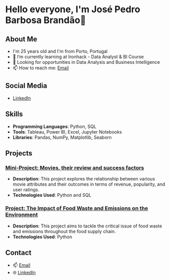 # Hello everyone, I'm José Pedro Barbosa Brandão👋


## About Me
- I'm 25 years old and I'm from Porto, Portugal
- 🌱 I’m currently learning at Ironhack - Data Analyst & BI Course
- 💼 Looking for opportunities in Data Analysis and Business Intelligence
- 📫 How to reach me: [Email](mailto:jpbb1337@gmail.com)



## Social Media
- [LinkedIn](https://www.linkedin.com/in/jos%C3%A9-pedro-barbosa-brand%C3%A3o-663a172b6/)





## Skills
- **Programming Languages**: Python, SQL
- **Tools**: Tableau, Power BI, Excel, Jupyter Notebooks
- **Libraries**: Pandas, NumPy, Matplotlib, Seaborn





## Projects
### [Mini-Project: Movies, their review and success factors](https://github.com/jpbb15/mp_movies_sql)
- **Description**: This project explores the relationship between various movie attributes and their outcomes in terms of revenue, popularity, and user ratings.
- **Technologies Used**: Python and SQL




### [Project: The Impact of Food Waste and Emissions on the Environment](https://github.com/jpbb15/Food-Waste-and-Sustainability)
- **Description**: This project aims to tackle the critical issue of food waste and emissions throughout the food supply chain.
- **Technologies Used**: Python



## Contact
- 📫 [Email](mailto:jpbb1337@gmail.com)
- 🌐 [LinkedIn](https://www.linkedin.com/in/jos%C3%A9-pedro-barbosa-brand%C3%A3o-663a172b6/)

